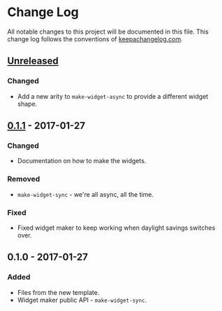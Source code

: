 # Change Log
All notable changes to this project will be documented in this file. This change log follows the conventions of [keepachangelog.com](http://keepachangelog.com/).

## [Unreleased]
### Changed
- Add a new arity to `make-widget-async` to provide a different widget shape.

## [0.1.1] - 2017-01-27
### Changed
- Documentation on how to make the widgets.

### Removed
- `make-widget-sync` - we're all async, all the time.

### Fixed
- Fixed widget maker to keep working when daylight savings switches over.

## 0.1.0 - 2017-01-27
### Added
- Files from the new template.
- Widget maker public API - `make-widget-sync`.

[Unreleased]: https://github.com/your-name/kc-example/compare/0.1.1...HEAD
[0.1.1]: https://github.com/your-name/kc-example/compare/0.1.0...0.1.1

